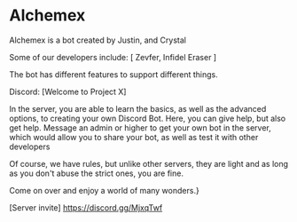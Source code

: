# Alchemex
Alchemex is a bot created by Justin, and Crystal

Some of our developers include:
[
Zevfer,
Infidel Eraser
]

The bot has different features to support different things. 

Discord:
[Welcome to Project X]

In the server, you are able to learn the basics, as well as the advanced options, to creating your own Discord Bot. Here, you can give help, but also get help. Message an admin or higher to get your own bot in the server, which would allow you to share your bot, as well as test it with other developers

Of course, we have rules, but unlike other servers, they are light and as long as you don't abuse the strict ones, you are fine.

Come on over and enjoy a world of many wonders.}

[Server invite]
https://discord.gg/MjxqTwf
